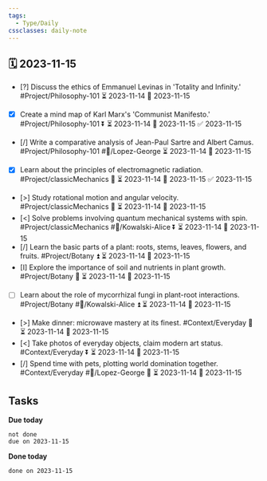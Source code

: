 ```yaml
---
tags:
  - Type/Daily
cssclasses: daily-note
---
```


## 🗓️ 2023-11-15

- [?] Discuss the ethics of Emmanuel Levinas in 'Totality and Infinity.' #Project/Philosophy-101 ⏳ 2023-11-14 📅 2023-11-15
- [x] Create a mind map of Karl Marx's 'Communist Manifesto.' #Project/Philosophy-101 ⏬ ⏳ 2023-11-14 📅 2023-11-15 ✅ 2023-11-15
- [/] Write a comparative analysis of Jean-Paul Sartre and Albert Camus. #Project/Philosophy-101 #👤/Lopez-George ⏳ 2023-11-14 📅 2023-11-15
- [x] Learn about the principles of electromagnetic radiation. #Project/classicMechanics 🔽 ⏳ 2023-11-14 📅 2023-11-15 ✅ 2023-11-15
- [>] Study rotational motion and angular velocity. #Project/classicMechanics 🔼 ⏳ 2023-11-14 📅 2023-11-15
- [<] Solve problems involving quantum mechanical systems with spin. #Project/classicMechanics #👤/Kowalski-Alice ⏬ ⏳ 2023-11-14 📅 2023-11-15
- [/] Learn the basic parts of a plant: roots, stems, leaves, flowers, and fruits. #Project/Botany ⏫ ⏳ 2023-11-14 📅 2023-11-15
- [I] Explore the importance of soil and nutrients in plant growth. #Project/Botany 🔽 ⏳ 2023-11-14 📅 2023-11-15
- [ ] Learn about the role of mycorrhizal fungi in plant-root interactions. #Project/Botany #👤/Kowalski-Alice ⏫ ⏳ 2023-11-14 📅 2023-11-15
- [>] Make dinner: microwave mastery at its finest. #Context/Everyday 🔽 ⏳ 2023-11-14 📅 2023-11-15
- [<] Take photos of everyday objects, claim modern art status. #Context/Everyday ⏬ ⏳ 2023-11-14 📅 2023-11-15
- [/] Spend time with pets, plotting world domination together. #Context/Everyday #👤/Lopez-George 🔽 ⏳ 2023-11-14 📅 2023-11-15

## Tasks

**Due today**

```tasks
not done
due on 2023-11-15
```

**Done today**

```tasks
done on 2023-11-15
```
            